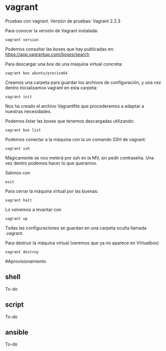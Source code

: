 # vagrant

Pruebas con vagrant. Versión de pruebas: Vagrant 2.2.3

Para conocer la versión de Vagrant instalada:
```
vagrant version
```
Podemos consultar las boxes que hay publicadas en: https://app.vagrantup.com/boxes/search

Para descargar una box de una máquina virtual concreta:
```
vagrant box ubuntu/precise64
```
Creamos una carpeta para guardar los archivos de configuración, y una vez dentro inicializamos vagrant en esta carpeta:
```
vagrant init
```
Nos ha creado el archivo Vagrantfile que procederemos a adaptar a nuestras necesidades.

Podemos listar las boxes que tenemos descargadas utilizando:
```
vagrant box list
```
Podemos conectar a la máquina con la un comando SSH de vagrant:
```
vagrant ssh
```
Mágicamente se nos meterá por ssh en la MV, sin pedir contraseña. Una vez dentro podemos hacer lo que queramos.

Salimos con
```
exit
```
Para cerrar la máquina virtual por las buenas:
```
vagrant halt
```
Lo volvemos a levantar con 
```
vagrant up
```
Todas las configuraciones se guardan en una carpeta oculta llamada .vagrant.

Para destruir la máquina virtual (veremos que ya no aparece en Virtualbox)

```
vagrant destroy
```
#Aprovisionamiento
## shell
To-do
## script
To-do
## ansible
To-do
